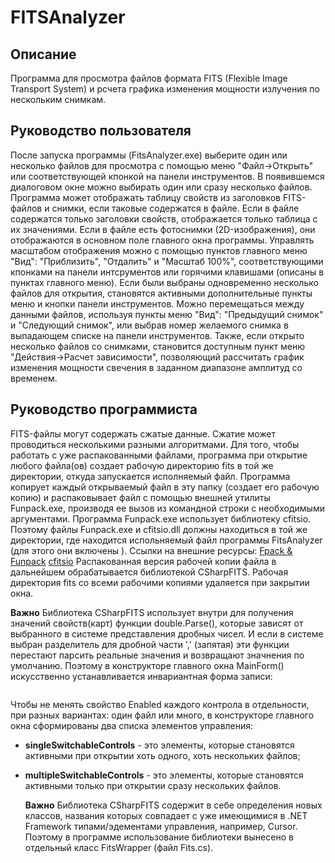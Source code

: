 # FITSAnalyzer

## Описание

  Программа для просмотра файлов формата FITS (Flexible Image Transport System) и
рсчета графика изменения мощности излучения по нескольким снимкам.

## Руководство пользователя

  После запуска программы (FitsAnalyzer.exe) выберите один или несколько файлов
для просмотра с помощью меню "Файл->Открыть" или соответствующей кпонкой на панели
инструментов. В появившемся диалоговом окне можно выбирать один или сразу
несколько файлов.
  Программа может отображать таблицу свойств из заголовков FITS-файлов и
снимки, если таковые содержатся в файле.
  Если в файле содержатся только заголовки свойств, отображается только таблица
с их значениями.
  Если в файле есть фотоснимки (2D-изображения), они отображаются
в основном поле главного окна программы. Управлять масштабом отображения можно
с помощью пунктов главного меню "Вид": "Приблизить", "Отдалить" и "Масштаб 100%",
соответствующими кпонками на панели интсрументов или горячими клавишами (описаны
в пунктах главного меню).
  Если были выбраны одновременно несколько файлов для открытия, становятся
активными дополнительные пункты меню и кнопки панели инструментов. Можно
перемещаться между данными файлов, используя пункты меню "Вид": "Предыдущий снимок"
и "Следующий снимок", или выбрав номер желаемого снимка в выпадающем списке
на панели инструментов.
  Также, если открыто несколько файлов со снимками, становится доступным пункт
меню "Действия->Расчет зависимости", позволяющий рассчитать график изменения
мощности свечения в заданном диапазоне амплитуд со временем.
   
## Руководство программиста

  FITS-файлы могут содержать сжатые данные. Сжатие может проводиться несколькими
разными алгоритмами. Для того, чтобы работать с уже распакованными файлами,
программа при открытие любого файла(ов) создает рабочую директорию fits в той же
директории, откуда запускается исполняемый файл. Программа копирует каждый
открываемый файл в эту папку (создает его рабочую копию) и распаковывает файл
с помощью внешней утилиты Funpack.exe, производя ее вызов из командной строки
с необходимыми аргументами. Программа Funpack.exe использует библиотеку cfitsio.
Поэтому файлы Funpack.exe и cfitsio.dll должны находиться в той же директории,
где находится испольняемый файл программы FitsAnalyzer (для этого они включены ).
  Ссылки на внешние ресурсы:
  [Fpack & Funpack](https://heasarc.gsfc.nasa.gov/docs/software/fitsio/fpack/)
  [cfitsio](https://heasarc.gsfc.nasa.gov/docs/software/fitsio/fitsio.html)
  Распакованная версия рабочей копии файла в дальнейшем обрабатывается библиотекой
CSharpFITS. Рабочая директория fits со всеми рабочими копиями удаляется при закрытии
окна.

  **Важно**
  Библиотека CSharpFITS использует внутри для получения значений свойств(карт)
функции double.Parse(), которые зависят от выбранного в системе представления
дробных чисел. И если в системе выбран разделитель для дробной части ',' (запятая)
эти функции перестают парсить реальные значения и возвращают значнения по умолчанию.
Поэтому в конструкторе главного окна MainForm() искусственно устанавливается
инвариантная форма записи:
  ```Thread.CurrentThread.CurrentCulture = System.Globalization.CultureInfo.InvariantCulture;
  ```
  
  Чтобы не менять свойство Enabled каждого контрола в отдельности, при разных
вариантах: один файл или много, в конструкторе главного окна сформированы два
списка элементов управления:
- **singleSwitchableControls** - это элементы, которые становятся активными
при открытии хоть одного, хоть нескольких файлов;
- **multipleSwitchableControls** - это элементы, которые становятся активными
только при открытии сразу нескольких файлов.

  **Важно**
  Библиотека CSharpFITS содержит в себе определения новых классов, названия
которых совпадает с уже имеющимися в .NET Framework типами/эдементами управления,
например, Cursor. Поэтому в программе использование библиотеки вынесено в отдельный
класс FitsWrapper (файл Fits.cs).

  